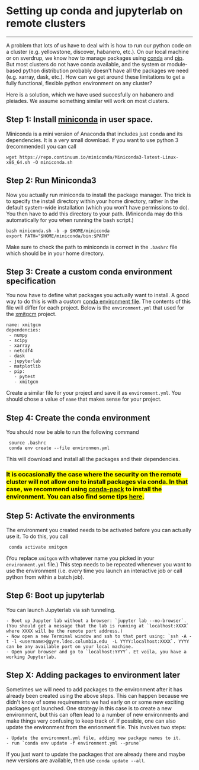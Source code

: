 # Setting up conda and jupyterlab on remote clusters
----------------------------------------------------

A problem that lots of us have to deal with is how to run our python code on a cluster (e.g. yellowstone, discover, habanero, etc.). On our local machine or on sverdrup, we know how to manage packages using [conda](https://docs.conda.io/en/latest/) and [pip](https://pypi.org/project/pip/). But most clusters do not have conda available, and the system or module-based python distribution probably doesn't have all the packages we need (e.g. xarray, dask, etc.). How can we get around these limitations to get a fully functional, flexible python environment on any cluster?

Here is a solution, which we have used succesfully on habanero and pleiades. We assume something similar will work on most clusters.


## Step 1: Install [miniconda](https://docs.conda.io/en/latest/miniconda.html) in user space.

Miniconda is a mini version of Anaconda that includes just conda and its dependencies. It is a very small download. If you want to use python 3 (recommended) you can call

    wget https://repo.continuum.io/miniconda/Miniconda3-latest-Linux-x86_64.sh -O miniconda.sh

## Step 2: Run Miniconda3

Now you actually run miniconda to install the package manager. The trick is to specify the install directory within your home directory, rather in the default system-wide installation (which you won't have permissions to do). You then have to add this directory to your path. (Miniconda may do this automatically for you when running the bash script.)

    bash miniconda.sh -b -p $HOME/miniconda
    export PATH="$HOME/miniconda/bin:$PATH"

Make sure to check the path to miniconda is correct in the `.bashrc` file which should be in your home directory.

## Step 3: Create a custom conda environment specification

You now have to define what packages you actually want to install. A good way to do this is with a custom [conda environment file](https://docs.conda.io/projects/conda/en/latest/user-guide/tasks/manage-environments.html#creating-an-environment-from-an-environment-yml-file). The contents of this file will differ for each project. Below is the `environment.yml` that used for the [xmitgcm](https://github.com/MITgcm/xmitgcm) project.

    name: xmitgcm
    dependencies:
     - numpy
     - scipy
     - xarray
     - netcdf4
     - dask
     - jupyterlab
     - matplotlib
     - pip:
       - pytest
       - xmitgcm

Create a similar file for your project and save it as `environment.yml`. You should chose a value of `name` that makes sense for your project.

## Step 4: Create the conda environment

You should now be able to run the following command

     source .bashrc
     conda env create --file environmen.yml

This will download and install all the packages and their dependencies.

### <mark>It is occasionally the case where the security on the remote cluster will not allow one to install packages via conda. In that case, we recommend using [conda-pack](https://conda.github.io/conda-pack/) to install the environment. You can also find some tips [here](https://github.com/meom-group/tutos/blob/master/occigen/jupyter-notebook-on-occigen.md#how-to-run-a-jupyter-notebook-directly-on-occigen).</mark>

## Step 5: Activate the environments

The environment you created needs to be activated before you can actually use it. To do this, you call

     conda activate xmitgcm

(You replace `xmitgcm` with whatever name you picked in your `environment.yml` file.) This step needs to be repeated whenever you want to use the environment (i.e. every time you launch an interactive job or call python from within a batch job).

## Step 6: Boot up jupyterlab

You can launch Jupyterlab via ssh tunneling.

    - Boot up Jupyter lab without a browser: `jupyter lab --no-browser`. (You should get a message that the lab is running at `localhost:XXXX` where XXXX will be the remote port address.)
    - Now open a new Terminal window and ssh to that port using: `ssh -A -t -l <username>@gyre.ldeo.columbia.edu  -L YYYY:localhost:XXXX`. YYYY can be any available port on your local machine.
    - Open your browser and go to `localhost:YYYY`. Et voila, you have a working Jupyterlab.
    
    
## Step X: Adding packages to environment later

Sometimes we will need to add packages to the environment after it has already been created using the above steps. This can happen because we didn't know of some requirements we had early on or some new exciting packages got launched. One strategy in this case is to create a new environment, but this can often lead to a number of new environments and make things very confusing to keep track of. If possible, one can also update the environment from the enrionment file. This involves two steps:

    - Update the environment.yml file, adding new package names to it. 
    - run `conda env update -f environment.yml --prune` 

If you just want to update the packages that are already there and maybe new versions are available, then use `conda update --all`.
